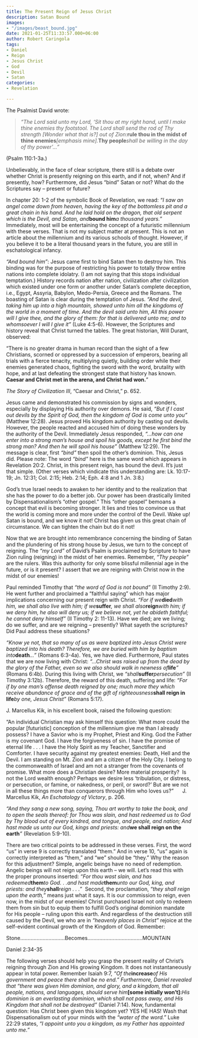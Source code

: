 ```yaml
---
title: The Present Reign of Jesus Christ
description: Satan Bound
images:
- "/images/beast_bound.jpg"
date: 2021-01-25T11:33:57.000+06:00
author: Robert Caringola
tags:
- Daniel
- Reign
- Jesus Christ
- God
- Devil
- Satan
categories:
- Revelation

---
```

The Psalmist David wrote: 

>_“The Lord said unto my Lord, ‘Sit thou at my right hand, until I make thine enemies thy footstool. The Lord shall send the rod of Thy strength [Wonder what that is?] out of Zion:_**rule thou in the midst of thine enemies**_[emphasis mine]._**Thy people**_shall be willing in the day of thy power’…”_ 

(Psalm 110:1-3a.)

Unbelievably, in the face of clear scripture, there still is a debate over whether Christ is presently reigning on this earth, and if not, when? And if presently, how? Furthermore, did Jesus “bind” Satan or not? What do the Scriptures say – present or future?

In chapter 20: 1-2 of the symbolic Book of Revelation, we read: _“I saw an angel come down from heaven, having the key of the bottomless pit and a great chain in his hand. And he laid hold on the dragon, that old serpent which is the Devil, and Satan, and_**bound him**_a thousand years.”_ Immediately, most will be entertaining the concept of a futuristic millennium with these verses. That is not my subject matter at present. This is not an article about the millennium and its various schools of thought. However, if you believe it to be a literal thousand years in the future, you are still in eschatological infancy.

_“And bound him”_: Jesus came first to bind Satan then to destroy him. This binding was for the purpose of restricting his power to totally throw entire nations into complete idolatry. (I am not saying that this stops individual temptation.) History records nation after nation, civilization after civilization which existed under one form or another under Satan’s complete deception, i.e., Egypt, Assyria, Babylon, Medo-Persia, Greece and the Romans. The boasting of Satan is clear during the temptation of Jesus. _“And the devil, taking him up into a high mountain, showed unto him all the kingdoms of the world in a moment of time. And the devil said unto him, All this power will I give thee, and the glory of them: for that is delivered unto me; and to whomsoever I will I give it”_ (Luke 4:5-6). However, the Scriptures and history reveal that Christ turned the tables. The great historian, Will Durant, observed:

“There is no greater drama in human record than the sight of a few Christians, scorned or oppressed by a succession of emperors, bearing all trials with a fierce tenacity, multiplying quietly, building order while their enemies generated chaos, fighting the sword with the word, brutality with hope, and at last defeating the strongest state that history has known. **Caesar and Christ met in the arena, and Christ had won.**”

_The Story of Civilization III_, “Caesar and Christ,” p. 652.

Jesus came and demonstrated his commission by signs and wonders, especially by displaying His authority over demons. He said, _“But if I cast out devils by the Spirit of God, then the kingdom of God is come unto you”_ (Matthew 12:28). Jesus proved His kingdom authority by casting out devils. However, the people reacted and accused him of doing these wonders by the authority of the Devil. Immediately Jesus responded, _“…how can one enter into a strong man’s house and spoil his goods, except he first bind the strong man? And then he will spoil his house”_ (Matthew 12:29). The message is clear, first _“bind”_ then spoil the other’s dominion. This, Jesus did. Please note: The word _“bind”_ here is the same word which appears in Revelation 20:2. Christ, in this present reign, has bound the devil. It’s just that simple. (Other verses which vindicate this understanding are: Lk. 10:17-19; Jn. 12:31; Col. 2:15; Heb. 2:14; Eph. 4:8 and 1 Jn. 3:8.)

God’s true Israel needs to awaken to her identity and to the realization that she has the power to do a better job. Our power has been drastically limited by Dispensationalism’s “other gospel.” This “other gospel” bemoans a concept that evil is becoming stronger. It lies and tries to convince us that the world is coming more and more under the control of the Devil. Wake up! Satan is bound, and we know it not! Christ has given us this great chain of circumstance. We can tighten the chain but do it not!

Now that we are brought into remembrance concerning the binding of Satan and the plundering of his strong house by Jesus, we turn to the concept of reigning. The _“my Lord”_ of David’s Psalm is proclaimed by Scripture to have Zion ruling (reigning) in the midst of her enemies. Remember, _“Thy people”_ are the rulers. Was this authority for only some blissful millennial age in the future, or is it present? I assert that we are reigning with Christ now in the midst of our enemies!

Paul reminded Timothy that _“the word of God is not bound”_ (II Timothy 2:9). He went further and proclaimed a “faithful saying” which has major implications concerning our present reign with Christ. _“For if we_**died**_with him, we shall also live with him; if we_**suffer**_, we shall also_**reign**_with him; if we deny him, he also will deny us; if we believe not, yet he abideth faithful; he cannot deny himself”_ (II Timothy 2: 11-13). Have we died; are we living; do we suffer, and are we reigning – presently? What sayeth the scriptures? Did Paul address these situations?

_“Know ye not, that so many of us as were baptized into Jesus Christ were baptized into his death? Therefore, we are buried with him by baptism into_**death**_…”_ (Romans 6:3-4a). Yes, we have died. Furthermore, Paul states that we are now living with Christ: _“…Christ was raised up from the dead by the glory of the Father, even so we also should walk in newness of_**life**_”_ (Romans 6:4b). During this living with Christ, we _“shall_**suffer**_persecution”_ (II Timothy 3:12b). Therefore, the reward of this death, suffering and life: _“For if by one man’s offense death reigned by one; much more they which receive abundance of grace and of the gift of righteousness_**shall reign in life**_by one, Jesus Christ”_ (Romans 5:17).

J. Marcellus Kik, in his excellent book, raised the following question:

“An individual Christian may ask himself this question: What more could the popular [futuristic] conception of the millennium give me than I already possess? I have a Savior who is my Prophet, Priest and King. God the Father is my covenant God. I have the forgiveness of sin. I have the promise of eternal life . . . I have the Holy Spirit as my Teacher, Sanctifier and Comforter. I have security against my greatest enemies: Death, Hell and the Devil. I am standing on Mt. Zion and am a citizen of the Holy City. I belong to the commonwealth of Israel and am not a stranger from the covenants of promise. What more does a Christian desire? More material prosperity?  Is not the Lord wealth enough? Perhaps we desire less ‘tribulation, or distress, or persecution, or famine, or nakedness, or peril, or sword?’ But are we not in all these things more than conquerors through Him who loves us?”      J. Marcellus Kik, _An Eschatology of Victory_, p. 206.

_“And they sang a new song, saying, Thou art worthy to take the book, and to open the seals thereof: for Thou was slain, and hast redeemed us to God by Thy blood out of every kindred, and tongue, and people, and nation; And hast made us unto our God, kings and priests: and_**we shall reign on the earth**_”_ (Revelation 5:9-10).

There are two critical points to be addressed in these verses. First, the word “us” in verse 9 is correctly translated “them.” And in verse 10, “us” again is correctly interpreted as “them,” and “we” should be “they.” Why the reason for this adjustment? Simple, angelic beings have no need of redemption. Angelic beings will not reign upon this earth – we will. Let’s read this with the proper pronouns inserted: _“For thou wast slain, and has redeemed_**them**_to God. . .and hast made_**them**_unto our God, king, and priests: and they_**shall**_reign . . .”_  Second, the proclamation, _“they shall reign upon the earth,”_ means just what it says. It is our commission to reign, even now, in the midst of our enemies! Christ purchased Israel not only to redeem them from sin but to equip them to fulfill God’s original dominion mandate for His people – ruling upon this earth. And regardless of the destruction still caused by the Devil, we who are in _“heavenly places in Christ”_ rejoice at the self-evident continual growth of the Kingdom of God. Remember:

Stone…………………………Becomes……………………………….MOUNTAIN

Daniel 2:34-35

The following verses should help you grasp the present reality of Christ’s reigning through Zion and His growing Kingdom. It does not instantaneously appear in total power. Remember Isaiah 9:7, _“Of the_**increase**_of His government and peace there shall be no end.” Furthermore, Daniel revealed that “there was given Him dominion, and glory, and a kingdom, that all people, nations, and languages, should serve him_**[some initially won’t]:**_His dominion is an everlasting dominion, which shall not pass away, and His Kingdom that shall not be destroyed”_ (Daniel 7:14). Now, fundamental question: Has Christ been given this kingdom yet? YES HE HAS! Wash that Dispensationalism out of your minds with the _“water of the word.”_ Luke 22:29 states, _“I appoint unto you a kingdom, as my Father has appointed unto me.”_